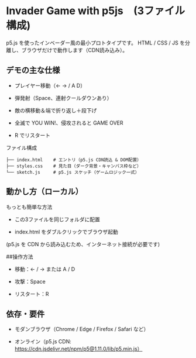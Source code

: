 # Invader Game with p5js　(3ファイル構成)

p5.js を使ったインベーダー風の最小プロトタイプです。
HTML / CSS / JS を分離し、ブラウザだけで動作します（CDN読み込み）。

## デモの主な仕様

- プレイヤー移動（← → / A D）

- 弾発射（Space、連射クールダウンあり）

- 敵の横移動＆端で折り返し＋段下げ

- 全滅で YOU WIN!、侵攻されると GAME OVER

- R でリスタート

ファイル構成
```
├── index.html    # エントリ（p5.js CDN読込 & DOM配置）
├── styles.css    # 見た目（ダーク背景・キャンバス枠など）
└── sketch.js     # p5.js スケッチ（ゲームロジック一式）
```

## 動かし方（ローカル）
もっとも簡単な方法

- この3ファイルを同じフォルダに配置

- index.html をダブルクリックでブラウザ起動

(p5.js を CDN から読み込むため、インターネット接続が必要です)

##操作方法

- 移動：← / → または A / D

- 攻撃：Space

- リスタート：R

## 依存・要件

- モダンブラウザ（Chrome / Edge / Firefox / Safari など）

- オンライン（p5.js CDN: https://cdn.jsdelivr.net/npm/p5@1.11.0/lib/p5.min.js）

